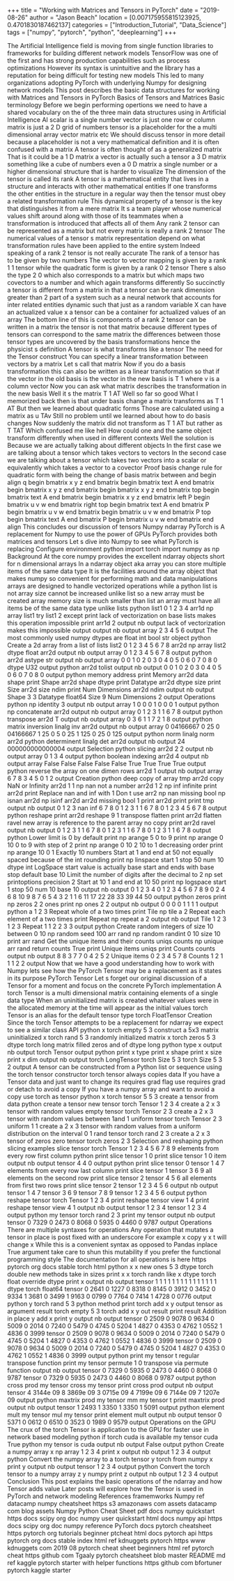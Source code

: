 +++
title = "Working with Matrices and Tensors in PyTorch"
date = "2019-08-26"
author = "Jason Beach"
location = [0.007175955815123925, 0.4701830187462137]
categories = ["Introduction_Tutorial", "Data_Science"]
tags = ["numpy", "pytorch", "python", "deeplearning"]
+++

The Artificial Intelligence field is moving from single function libraries to frameworks for building different network models TensorFlow was one of the first and has strong production capabilities such as process optimizations However its syntax is unintuitive and the library has a reputation for being difficult for testing new models This led to many organizations adopting PyTorch with underlying Numpy for designing network models This post describes the basic data structures for working with Matrices and Tensors in PyTorch Basics of Tensors and Matrices Basic terminology Before we begin performing opertions we need to have a shared vocabulary on the of the three main data structures using in Artificial Intelligence AI scalar is a single number vector is just one row or column matrix is just a 2 D grid of numbers tensor is a placeholder for the a multi dimensional array vector matrix etc We should discuss tensor in more detail because a placeholder is not a very mathematical definition and it is often confused with a matrix A tensor is often thought of as a generalized matrix That is it could be a 1 D matrix a vector is actually such a tensor a 3 D matrix something like a cube of numbers even a 0 D matrix a single number or a higher dimensional structure that is harder to visualize The dimension of the tensor is called its rank A tensor is a mathematical entity that lives in a structure and interacts with other mathematical entities If one transforms the other entities in the structure in a regular way then the tensor must obey a related transformation rule This dynamical property of a tensor is the key that distinguishes it from a mere matrix It s a team player whose numerical values shift around along with those of its teammates when a transformation is introduced that affects all of them Any rank 2 tensor can be represented as a matrix but not every matrix is really a rank 2 tensor The numerical values of a tensor s matrix representation depend on what transformation rules have been applied to the entire system Indeed speaking of a rank 2 tensor is not really accurate The rank of a tensor has to be given by two numbers The vector to vector mapping is given by a rank 1 1 tensor while the quadratic form is given by a rank 0 2 tensor There s also the type 2 0 which also corresponds to a matrix but which maps two covectors to a number and which again transforms differently So succinctly a tensor is different from a matrix in that a tensor can be rank dimension greater than 2 part of a system such as a neural network that accounts for inter related entities dynamic such that just as a random variable X can have an actualized value x a tensor can be a container for actualized values of an array The bottom line of this is components of a rank 2 tensor can be written in a matrix the tensor is not that matrix because different types of tensors can correspond to the same matrix the differences between those tensor types are uncovered by the basis transformations hence the physicist s definition A tensor is what transforms like a tensor The need for the Tensor construct You can specify a linear transformation between vectors by a matrix Let s call that matrix Now if you do a basis transformation this can also be written as a linear transformation so that if the vector in the old basis is the vector in the new basis is T 1 where v is a column vector Now you can ask what matrix describes the transformation in the new basis Well it s the matrix T 1 AT Well so far so good What I memorized back then is that under basis change a matrix transforms as T 1 AT But then we learned about quadratic forms Those are calculated using a matrix as u TAv Still no problem until we learned about how to do basis changes Now suddenly the matrix did not transform as T 1 AT but rather as T TAT Which confused me like hell How could one and the same object transform differently when used in different contexts Well the solution is Because we are actually talking about different objects In the first case we are talking about a tensor which takes vectors to vectors In the second case we are talking about a tensor which takes two vectors into a scalar or equivalently which takes a vector to a covector Proof basis change rule for quadratic form with being the change of basis matrix between and begin align q begin bmatrix x y z end bmatrix begin bmatrix text A end bmatrix begin bmatrix x y z end bmatrix begin bmatrix x y z end bmatrix top begin bmatrix text A end bmatrix begin bmatrix x y z end bmatrix left P begin bmatrix u v w end bmatrix right top begin bmatrix text A end bmatrix P begin bmatrix u v w end bmatrix begin bmatrix u v w end bmatrix P top begin bmatrix text A end bmatrix P begin bmatrix u v w end bmatrix end align This concludes our discussion of tensors Numpy ndarray PyTorch is A replacement for Numpy to use the power of GPUs PyTorch provides both matrices and tensors Let s dive into Numpy to see what PyTorch is replacing Configure environment python import torch import numpy as np Background At the core numpy provides the excellent ndarray objects short for n dimensional arrays In a ndarray object aka array you can store multiple items of the same data type It is the facilities around the array object that makes numpy so convenient for performing math and data manipulations arrays are designed to handle vectorized operations while a python list is not array size cannot be increased unlike list so a new array must be created array memory size is much smaller than list an array must have all items be of the same data type unlike lists python list1 0 1 2 3 4 arr1d np array list1 try list1 2 except print lack of vectorization on base lists makes this operation impossible print arr1d 2 output nb output lack of vectorization makes this impossible output output nb output array 2 3 4 5 6 output The most commonly used numpy dtypes are float int bool str object python Create a 2d array from a list of lists list2 0 1 2 3 4 5 6 7 8 arr2d np array list2 dtype float arr2d output nb output array 0 1 2 3 4 5 6 7 8 output python arr2d astype str output nb output array 0 0 1 0 2 0 3 0 4 0 5 0 6 0 7 0 8 0 dtype U32 output python arr2d tolist output nb output 0 0 1 0 2 0 3 0 4 0 5 0 6 0 7 0 8 0 output python memory address print Memory arr2d data shape print Shape arr2d shape dtype print Datatype arr2d dtype size print Size arr2d size ndim print Num Dimensions arr2d ndim output nb output Shape 3 3 Datatype float64 Size 9 Num Dimensions 2 output Operations python np identity 3 output nb output array 1 0 0 0 1 0 0 0 1 output python np concatenate arr2d output nb output array 0 1 2 3 1 1 6 7 8 output python transpose arr2d T output nb output array 0 3 6 1 1 7 2 1 8 output python matrix inversion linalg inv arr2d output nb output array 0 04166667 0 25 0 04166667 1 25 0 5 0 25 1 125 0 25 0 125 output python norm linalg norm arr2d python determinent linalg det arr2d output nb output 24 000000000000004 output Selection python slicing arr2d 2 2 output nb output array 0 1 3 4 output python boolean indexing arr2d 4 output nb output array False False False False False True True True True output python reverse the array on one dimen rows arr2d 1 output nb output array 6 7 8 3 4 5 0 1 2 output Creation python deep copy of array tmp arr2d copy NaN or Infinity arr2d 1 1 np nan not a number arr2d 1 2 np inf infinite print arr2d print Replace nan and inf with 1 Don t use arr2 np nan missing bool np isnan arr2d np isinf arr2d arr2d missing bool 1 print arr2d print print tmp output nb output 0 1 2 3 nan inf 6 7 8 0 1 2 3 1 1 6 7 8 0 1 2 3 4 5 6 7 8 output python reshape print arr2d reshape 9 1 transpose flatten print arr2d flatten ravel new array is reference to the parent array no copy print arr2d ravel output nb output 0 1 2 3 1 1 6 7 8 0 1 2 3 1 1 6 7 8 0 1 2 3 1 1 6 7 8 output python Lower limit is 0 by default print np arange 5 0 to 9 print np arange 0 10 0 to 9 with step of 2 print np arange 0 10 2 10 to 1 decreasing order print np arange 10 0 1 Exactly 10 numbers Start at 1 and end at 50 not equally spaced because of the int rounding print np linspace start 1 stop 50 num 10 dtype int LogSpace start value is actually base start and ends with base stop default base 10 Limit the number of digits after the decimal to 2 np set printoptions precision 2 Start at 10 1 and end at 10 50 print np logspace start 1 stop 50 num 10 base 10 output nb output 0 1 2 3 4 0 1 2 3 4 5 6 7 8 9 0 2 4 6 8 10 9 8 7 6 5 4 3 2 1 1 6 11 17 22 28 33 39 44 50 output python zeros print np zeros 2 2 ones print np ones 2 2 output nb output 0 0 0 0 1 1 1 1 output python a 1 2 3 Repeat whole of a two times print Tile np tile a 2 Repeat each element of a two times print Repeat np repeat a 2 output nb output Tile 1 2 3 1 2 3 Repeat 1 1 2 2 3 3 output python Create random integers of size 10 between 0 10 np random seed 100 arr rand np random randint 0 10 size 10 print arr rand Get the unique items and their counts uniqs counts np unique arr rand return counts True print Unique items uniqs print Counts counts output nb output 8 8 3 7 7 0 4 2 5 2 Unique items 0 2 3 4 5 7 8 Counts 1 2 1 1 1 2 2 output Now that we have a good understanding how to work with Numpy lets see how the PyTorch Tensor may be a replacement as it states in its purpose PyTorch Tensor Let s forget our original discussion of a Tensor for a moment and focus on the concrete PyTorch implementation A torch Tensor is a multi dimensional matrix containing elements of a single data type When an uninitialized matrix is created whatever values were in the allocated memory at the time will appear as the initial values torch Tensor is an alias for the default tensor type torch FloatTensor Creation Since the torch Tensor attempts to be a replacement for ndarray we expect to see a similar class API python x torch empty 5 3 construct a 5x3 matrix uninitialized x torch rand 5 3 randomly initialized matrix x torch zeros 5 3 dtype torch long matrix filled zeros and of dtype long python type x output nb output torch Tensor output python print x type print x shape print x size print x dim output nb output torch LongTensor torch Size 5 3 torch Size 5 3 2 output A tensor can be constructed from a Python list or sequence using the torch tensor constructor torch tensor always copies data If you have a Tensor data and just want to change its requires grad flag use requires grad or detach to avoid a copy If you have a numpy array and want to avoid a copy use torch as tensor python x torch tensor 5 5 3 create a tensor from data python create a tensor new tensor torch Tensor 1 2 3 4 create a 2 x 3 tensor with random values empty tensor torch Tensor 2 3 create a 2 x 3 tensor with random values between 1and 1 uniform tensor torch Tensor 2 3 uniform 1 1 create a 2 x 3 tensor with random values from a uniform distribution on the interval 0 1 rand tensor torch rand 2 3 create a 2 x 3 tensor of zeros zero tensor torch zeros 2 3 Selection and reshaping python slicing examples slice tensor torch Tensor 1 2 3 4 5 6 7 8 9 elements from every row first column python print slice tensor 1 0 print slice tensor 1 0 item output nb output tensor 4 4 0 output python print slice tensor 0 tensor 1 4 7 elements from every row last column print slice tensor 1 tensor 3 6 9 all elements on the second row print slice tensor 2 tensor 4 5 6 all elements from first two rows print slice tensor 2 tensor 1 2 3 4 5 6 output nb output tensor 1 4 7 tensor 3 6 9 tensor 7 8 9 tensor 1 2 3 4 5 6 output python reshape tensor torch Tensor 1 2 3 4 print reshape tensor view 1 4 print reshape tensor view 4 1 output nb output tensor 1 2 3 4 tensor 1 2 3 4 output python my tensor torch rand 2 3 print my tensor output nb output tensor 0 7329 0 2473 0 8068 0 5935 0 4460 0 9787 output Operations There are multiple syntaxes for operations Any operation that mutates a tensor in place is post fixed with an underscore For example x copy y x t will change x While this is a convenient syntax as opposed to Pandas inplace True argument take care to shun this mutability if you prefer the functional programming style The documentation for all operations is here https pytorch org docs stable torch html python x x new ones 5 3 dtype torch double new methods take in sizes print x x torch randn like x dtype torch float override dtype print x output nb output tensor 1 1 1 1 1 1 1 1 1 1 1 1 1 1 1 dtype torch float64 tensor 0 2641 0 1227 0 8318 0 8145 0 3912 0 3452 0 9334 1 3681 0 3499 1 9163 0 0799 0 7764 0 7414 1 4728 0 0776 output python y torch rand 5 3 python method print torch add x y output tensor as argument result torch empty 5 3 torch add x y out result print result Addition in place y add x print y output nb output tensor 0 2509 0 9078 0 9634 0 5009 0 2014 0 7240 0 5479 0 4745 0 5204 1 4827 0 4353 0 4762 1 0552 1 4836 0 3999 tensor 0 2509 0 9078 0 9634 0 5009 0 2014 0 7240 0 5479 0 4745 0 5204 1 4827 0 4353 0 4762 1 0552 1 4836 0 3999 tensor 0 2509 0 9078 0 9634 0 5009 0 2014 0 7240 0 5479 0 4745 0 5204 1 4827 0 4353 0 4762 1 0552 1 4836 0 3999 output python print my tensor t regular transpose function print my tensor permute 1 0 transpose via permute function output nb output tensor 0 7329 0 5935 0 2473 0 4460 0 8068 0 9787 tensor 0 7329 0 5935 0 2473 0 4460 0 8068 0 9787 output python cross prod my tensor cross my tensor print cross prod output nb output tensor 4 3144e 09 8 3869e 09 3 0715e 09 4 7199e 09 6 7144e 09 7 1207e 09 output python maxtrix prod my tensor mm my tensor t print maxtrix prod output nb output tensor 1 2493 1 3350 1 3350 1 5091 output python element mult my tensor mul my tensor print element mult output nb output tensor 0 5371 0 0612 0 6510 0 3523 0 1989 0 9579 output Operations on the GPU The crux of the torch Tensor is application to the GPU for faster use in network based modeling python if torch cuda is available my tensor cuda True python my tensor is cuda output nb output False output python Create a numpy array x np array 1 2 3 4 print x output nb output 1 2 3 4 output python Convert the numpy array to a torch tensor y torch from numpy x print y output nb output tensor 1 2 3 4 output python Convert the torch tensor to a numpy array z y numpy print z output nb output 1 2 3 4 output Conclusion This post explains the basic operations of the ndarray and how Tensor adds value Later posts will explore how the Tensor is used in PyTorch and network modeling References framemworks Numpy ref datacamp numpy cheatsheet https s3 amazonaws com assets datacamp com blog assets Numpy Python Cheat Sheet pdf docs numpy quickstart https docs scipy org doc numpy user quickstart html docs numpy api https docs scipy org doc numpy reference PyTorch docs pytorch cheatsheet https pytorch org tutorials beginner ptcheat html docs pytorch api https pytorch org docs stable index html ref kdnuggets pytorch https www kdnuggets com 2019 08 pytorch cheat sheet beginners html ref pytorch cheat https github com Tgaaly pytorch cheatsheet blob master README md ref kaggle pytorch starter with helper functions https github com bfortuner pytorch kaggle starter